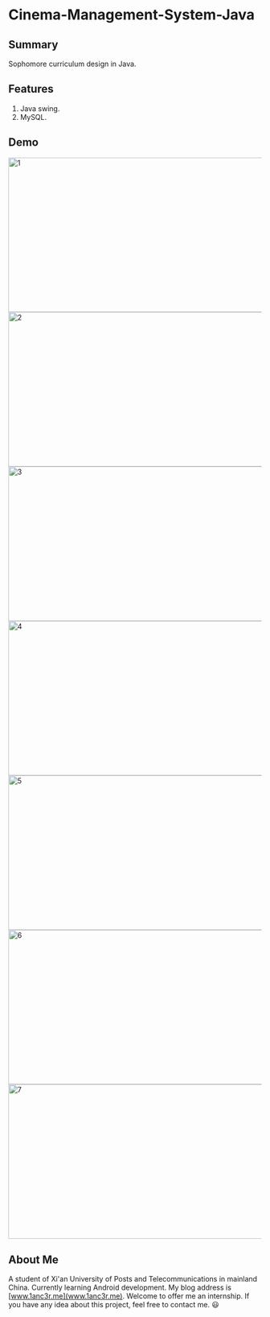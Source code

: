 # Cinema-Management-System-Java
## Summary
Sophomore curriculum design in Java.

## Features
1. Java swing.
2. MySQL.

## Demo

<img src="http://o7gy5l0ax.bkt.clouddn.com/QQ%E6%88%AA%E5%9C%9620160623104950.png" width = "546" height = "307" alt="1" />
<img src="http://o7gy5l0ax.bkt.clouddn.com/QQ%E6%88%AA%E5%9C%9620160623104941.png" width = "546" height = "307" alt="2" />
<img src="http://o7gy5l0ax.bkt.clouddn.com/QQ%E6%88%AA%E5%9C%9620160623104822.png" width = "546" height = "307" alt="3" />
<img src="http://o7gy5l0ax.bkt.clouddn.com/QQ%E6%88%AA%E5%9C%9620160623104808.png" width = "546" height = "307" alt="4" />
<img src="http://o7gy5l0ax.bkt.clouddn.com/QQ%E6%88%AA%E5%9C%9620160623104933.png" width = "546" height = "307" alt="5" />
<img src="http://o7gy5l0ax.bkt.clouddn.com/QQ%E6%88%AA%E5%9C%9620160623104728.png" width = "546" height = "307" alt="6" />
<img src="http://o7gy5l0ax.bkt.clouddn.com/QQ%E6%88%AA%E5%9C%9620160623104749.png" width = "546" height = "307" alt="7" />

## About Me
A student of Xi'an University of Posts and Telecommunications in mainland China. Currently learning Android development.
My blog address is [www.1anc3r.me](www.1anc3r.me). Welcome to offer me an internship. If you have any idea about this project, feel free to contact me. :smiley:
